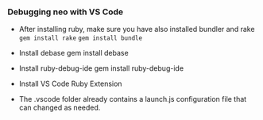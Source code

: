 ### Debugging neo with VS Code

- After installing ruby, make sure you have also installed bundler and rake
    `gem install rake`
    `gem install bundle`

- Install debase
    gem install debase

- Install ruby-debug-ide
    gem install ruby-debug-ide

- Install VS Code Ruby Extension

- The .vscode folder already contains a launch.js configuration file that can changed as needed.
